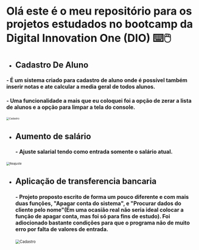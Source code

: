 # Olá este é o meu repositório para os projetos estudados no bootcamp da Digital Innovation One (DIO) :keyboard::computer_mouse:

- ## Cadastro De Aluno

####         - É um sistema criado para cadastro de aluno onde é possível também inserir notas e ate calcular a media geral de todos alunos.

####        - Uma funcionalidade a mais que eu coloquei foi a opção de zerar a lista de alunos e a opção para limpar a tela do console.

<img src="https://i.postimg.cc/pT96tnKc/Screenshot-1.png" alt="Cadastro" style="zoom:45%;" />

- ## Aumento de salário  

    ####      - Ajuste salarial tendo como entrada somente o salário atual.

<img src="https://i.postimg.cc/bNJd2SSv/Reajuste.jpg" alt="Reajuste" style="zoom:55%;" />

- ## Aplicação de transferencia bancaria

  #### - Projeto proposto escrito de forma um pouco diferente e com mais duas funções, "Apagar conta do sistema", e "Procurar dados do cliente pelo nome"(Em uma ocasião real não seria ideal colocar a função de apagar conta, mas foi só para fins de estudo). Foi adiocionado bastante condições para que o programa não de muito erro por falta de valores de entrada.

  <img src="https://i.postimg.cc/XYL1y1rR/Screenshot-4.png" alt="Cadastro" style="zoom:70%;" />


